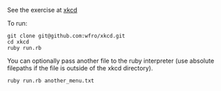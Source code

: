 See the exercise at [xkcd](http://xkcd.com/287/)

To run:

```shell
git clone git@github.com:wfro/xkcd.git
cd xkcd
ruby run.rb
```

You can optionally pass another file to the ruby interpreter (use absolute filepaths if the file is outside of the xkcd directory). 

```shell
ruby run.rb another_menu.txt
```
